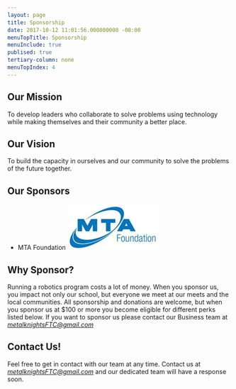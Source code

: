```yaml
---
layout: page
title: Sponsorship
date: 2017-10-12 11:01:56.000000000 -08:00
menuTopTitle: Sponsorship
menuInclude: true
publised: true
tertiary-column: none
menuTopIndex: 4
---
```

**Our Mission**
---------------

To develop leaders who collaborate to solve problems using technology while making themselves and their community a better place.

**Our Vision**
---------------

To build the capacity in ourselves and our community to solve the problems of the future together.

**Our Sponsors**
----------------

+ MTA Foundation ![](/assets/img/MTALogo.jpg)

**Why Sponsor?**
----------------

Running a robotics program costs a lot of money. When you sponsor us, you impact not only our school, but everyone we meet at our meets and the local communities. All sponsorship and donations are welcome, but when you sponsor us at $100 or more you become eligible for different perks listed below. If you want to sponsor us please contact our Business team at _[metalknightsFTC@gmail.com](mailto:metalknightsFTC@gmail.com)_

**Contact Us!**
---------------

Feel free to get in contact with our team at any time. Contact us at [_metalknightsFTC@gmail.com_](mailto:metalknightsFTC@gmail.com) and our dedicated team will have a response soon.
